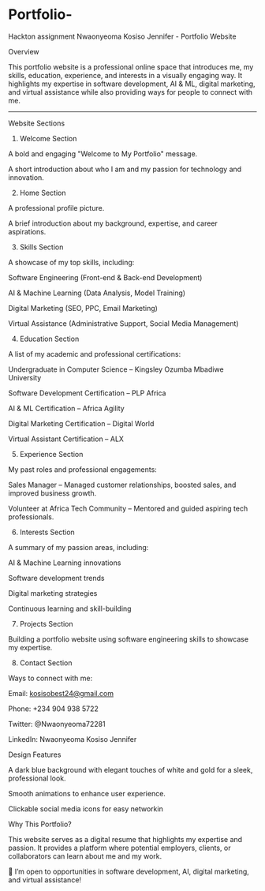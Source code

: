 # Portfolio-
Hackton assignment 
Nwaonyeoma Kosiso Jennifer - Portfolio Website

Overview

This portfolio website is a professional online space that introduces me, my skills, education, experience, and interests in a visually engaging way. It highlights my expertise in software development, AI & ML, digital marketing, and virtual assistance while also providing ways for people to connect with me.


---

Website Sections

1. Welcome Section

A bold and engaging "Welcome to My Portfolio" message.

A short introduction about who I am and my passion for technology and innovation.


2. Home Section

A professional profile picture.

A brief introduction about my background, expertise, and career aspirations.


3. Skills Section

A showcase of my top skills, including:

Software Engineering (Front-end & Back-end Development)

AI & Machine Learning (Data Analysis, Model Training)

Digital Marketing (SEO, PPC, Email Marketing)

Virtual Assistance (Administrative Support, Social Media Management)


4. Education Section

A list of my academic and professional certifications:

Undergraduate in Computer Science – Kingsley Ozumba Mbadiwe University

Software Development Certification – PLP Africa

AI & ML Certification – Africa Agility

Digital Marketing Certification – Digital World

Virtual Assistant Certification – ALX


5. Experience Section

My past roles and professional engagements:

Sales Manager – Managed customer relationships, boosted sales, and improved business growth.

Volunteer at Africa Tech Community – Mentored and guided aspiring tech professionals.


6. Interests Section

A summary of my passion areas, including:

AI & Machine Learning innovations

Software development trends

Digital marketing strategies

Continuous learning and skill-building


7. Projects Section

Building a portfolio website using software engineering skills to showcase my expertise.


8. Contact Section

Ways to connect with me:

Email: kosisobest24@gmail.com

Phone: +234 904 938 5722

Twitter: @Nwaonyeoma72281

LinkedIn: Nwaonyeoma Kosiso Jennifer


Design Features

A dark blue background with elegant touches of white and gold for a sleek, professional look.

Smooth animations to enhance user experience.

Clickable social media icons for easy networkin

Why This Portfolio?

This website serves as a digital resume that highlights my expertise and passion. It provides a platform where potential employers, clients, or collaborators can learn about me and my work.

🚀 I’m open to opportunities in software development, AI, digital marketing, and virtual assistance!
